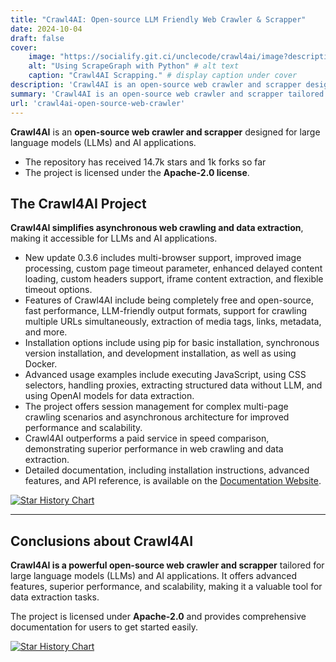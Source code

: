 ```yaml
---
title: "Crawl4AI: Open-source LLM Friendly Web Crawler & Scrapper"
date: 2024-10-04
draft: false
cover:
    image: "https://socialify.git.ci/unclecode/crawl4ai/image?description=1&font=Inter&language=1&name=1&stargazers=1&theme=Auto"    
    alt: "Using ScrapeGraph with Python" # alt text
    caption: "Crawl4AI Scrapping." # display caption under cover
description: 'Crawl4AI is an open-source web crawler and scrapper designed for large language models (LLMs) and AI applications.'
summary: 'Crawl4AI is an open-source web crawler and scrapper tailored for LLMs and AI applications. It offers asynchronous crawling, data extraction, and various features for enhanced performance and scalability.'
url: 'crawl4ai-open-source-web-crawler'
---
```


<!-- 
https://jalcocert.github.io/JAlcocerT/scrap-and-chat-with-the-web/
 -->


**Crawl4AI** is an **open-source web crawler and scrapper** designed for large language models (LLMs) and AI applications.
- The repository has received 14.7k stars and 1k forks so far
- The project is licensed under the **Apache-2.0 license**.

## The Crawl4AI Project

**Crawl4AI simplifies asynchronous web crawling and data extraction**, making it accessible for LLMs and AI applications.

- New update 0.3.6 includes multi-browser support, improved image processing, custom page timeout parameter, enhanced delayed content loading, custom headers support, iframe content extraction, and flexible timeout options.
- Features of Crawl4AI include being completely free and open-source, fast performance, LLM-friendly output formats, support for crawling multiple URLs simultaneously, extraction of media tags, links, metadata, and more.
- Installation options include using pip for basic installation, synchronous version installation, and development installation, as well as using Docker.
- Advanced usage examples include executing JavaScript, using CSS selectors, handling proxies, extracting structured data without LLM, and using OpenAI models for data extraction.
- The project offers session management for complex multi-page crawling scenarios and asynchronous architecture for improved performance and scalability.
- Crawl4AI outperforms a paid service in speed comparison, demonstrating superior performance in web crawling and data extraction.
- Detailed documentation, including installation instructions, advanced features, and API reference, is available on the [Documentation Website](https://crawl4ai.com/mkdocs/).


[![Star History Chart](https://api.star-history.com/svg?repos=unclecode/crawl4ai&type=Date)](https://star-history.com/#ScrapeGraphAI/Scrapegraph-ai&Date)

---

## Conclusions about Crawl4AI

**Crawl4AI is a powerful open-source web crawler and scrapper** tailored for large language models (LLMs) and AI applications. It offers advanced features, superior performance, and scalability, making it a valuable tool for data extraction tasks.

The project is licensed under **Apache-2.0** and provides comprehensive documentation for users to get started easily.

[![Star History Chart](https://api.star-history.com/svg?repos=ScrapeGraphAI/Scrapegraph-ai,unclecode/crawl4ai&type=Date)](https://star-history.com/#ScrapeGraphAI/Scrapegraph-ai&unclecode/crawl4ai&Date)